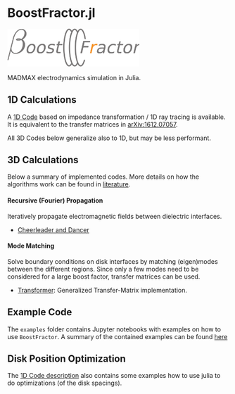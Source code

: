 # BoostFractor.jl

<img src="img/boost_fractor_logo.png" alt="BoostFractor" width=300>

MADMAX electrodynamics simulation in Julia.


## 1D Calculations
A [1D Code](1d_model.md) based on impedance transformation / 1D ray tracing is available. It is equivalent to the transfer matrices in [arXiv:1612.07057](https://arXiv.org/abs/1612.07057).

All 3D Codes below generalize also to 1D, but may be less performant.

## 3D Calculations
Below a summary of implemented codes. More details on how the algorithms work can be found in [literature](resources.md).

#### Recursive (Fourier) Propagation
Iteratively propagate electromagnetic fields between dielectric interfaces.
 * [Cheerleader and Dancer](3d_algorithms.md#cheerleader-and-dancer)
 
#### Mode Matching
Solve boundary conditions on disk interfaces by matching (eigen)modes between the different regions. Since only a few modes need to be considered for a large boost factor, transfer matrices can be used.
 * [Transformer](3d_algorithms.md#transformer): Generalized Transfer-Matrix implementation.
 
## Example Code
The `examples` folder contains Jupyter notebooks with examples on how to use `BoostFractor`.
A summary of the contained examples can be found [here](examples.md)

## Disk Position Optimization
The [1D Code description](1d_model.md) also contains some examples how to use julia to do optimizations (of the disk spacings).
